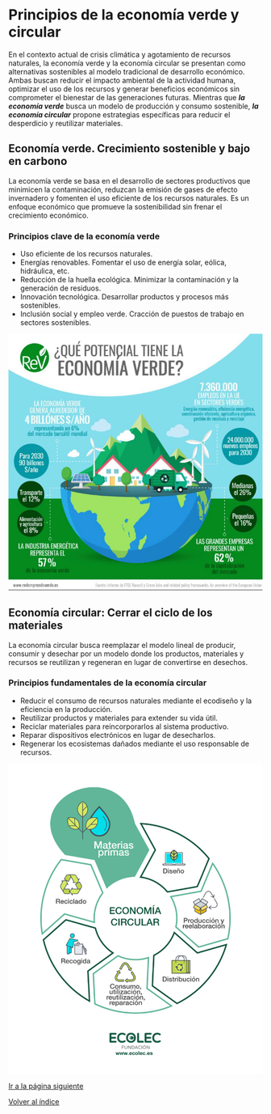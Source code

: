 # Principios de la economía verde y circular

En el contexto actual de crisis climática y agotamiento de recursos naturales, la economía verde y la economía circular se presentan como alternativas sostenibles al modelo tradicional de desarrollo económico. Ambas buscan reducir el impacto ambiental de la actividad humana, optimizar el uso de los recursos y generar beneficios económicos sin comprometer el bienestar de las generaciones futuras.
Mientras que ***la economía verde*** busca un modelo de producción y consumo sostenible, ***la economía circular*** propone estrategias específicas para reducir el desperdicio y reutilizar materiales.

## Economía verde. Crecimiento sostenible y bajo en carbono

La economía verde se basa en el desarrollo de sectores productivos que minimicen la contaminación, reduzcan la emisión de gases de efecto invernadero y fomenten el uso eficiente de los recursos naturales. Es un enfoque económico que promueve la sostenibilidad sin frenar el crecimiento económico.

### Principios clave de la economía verde

- Uso eficiente de los recursos naturales.
- Energías renovables. Fomentar el uso de energía solar, eólica, hidráulica, etc.
- Reducción de la huella ecológica. Minimizar la contaminación y la generación de residuos.
- Innovación tecnológica. Desarrollar productos y procesos más sostenibles.
- Inclusión social y empleo verde. Cracción de puestos de trabajo en sectores sostenibles.

![Economía_verde](/img_pisa3_03_Gallego/Infografía-economía-verde.jpg)

## Economía circular: Cerrar el ciclo de los materiales

La economía circular busca reemplazar el modelo lineal de producir, consumir y desechar por un modelo donde los productos, materiales y recursos se reutilizan y regeneran en lugar de convertirse en desechos.

### Principios fundamentales de la economía circular

- Reducir el consumo de recursos naturales mediante el ecodiseño y la eficiencia en la producción.
- Reutilizar productos y materiales para extender su vida útil.
- Reciclar materiales para reincorporarlos al sistema productivo.
- Reparar dispositivos electrónicos en lugar de desecharlos.
- Regenerar los ecosistemas dañados mediante el uso responsable de recursos.

![Economía_circular](/img_pisa3_03_Gallego/Gráfico-Economía-Circular-ecolec.gif)

[Ir a la página siguiente](/5_capitulo5_ra4_pisa3_03_Gallego/5.1_economia_lineal_circular_gallego.md)

[Volver al índice](/indice_pisa3_03_Gallego.md)
